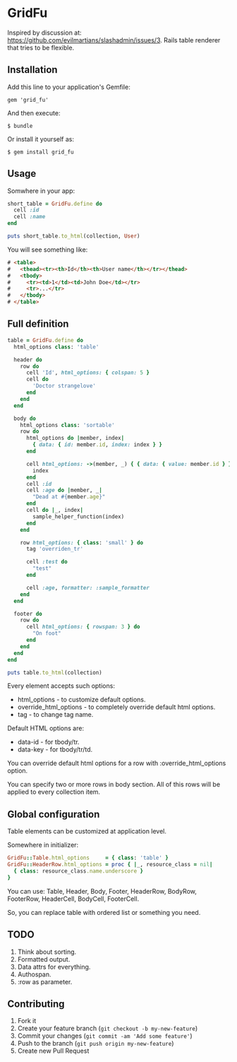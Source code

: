 # GridFu

Inspired by discussion at: https://github.com/evilmartians/slashadmin/issues/3.
Rails table renderer that tries to be flexible.

## Installation

Add this line to your application's Gemfile:

    gem 'grid_fu'

And then execute:

    $ bundle

Or install it yourself as:

    $ gem install grid_fu

## Usage

Somwhere in your app:

```ruby
short_table = GridFu.define do
  cell :id
  cell :name
end

puts short_table.to_html(collection, User)
```

You will see something like:

```html
# <table>
#   <thead><tr><th>Id</th><th>User name</th></tr></thead>
#   <tbody>
#     <tr><td>1</td><td>John Doe</td></tr>
#     <tr>...</tr>
#   </tbody>
# </table>
```

## Full definition

```ruby
table = GridFu.define do
  html_options class: 'table'

  header do
    row do
      cell 'Id', html_options: { colspan: 5 }
      cell do
        'Doctor strangelove'
      end
    end
  end

  body do
    html_options class: 'sortable'
    row do
      html_options do |member, index|
        { data: { id: member.id, index: index } }
      end

      cell html_options: ->(member, _) { { data: { value: member.id } } } do |_, index|
        index
      end
      cell :id
      cell :age do |member, _|
        "Dead at #{member.age}"
      end
      cell do |_, index|
        sample_helper_function(index)
      end
    end

    row html_options: { class: 'small' } do
      tag 'overriden_tr'

      cell :test do
        "test"
      end

      cell :age, formatter: :sample_formatter
    end
  end

  footer do
    row do
      cell html_options: { rowspan: 3 } do
        "On foot"
      end
    end
  end
end

puts table.to_html(collection)
```

Every element accepts such options:
* html_options - to customize default options.
* override_html_options - to completely override default html options.
* tag - to change tag name.

Default HTML options are:
* data-id - for tbody/tr.
* data-key - for tbody/tr/td.

You can override default html options for a row with :override_html_options
option.

You can specify two or more rows in body section. All of this rows will be
applied to every collection item.

## Global configuration

Table elements can be customized at application level.

Somewhere in initializer:

```ruby
GridFu::Table.html_options     = { class: 'table' }
GridFu::HeaderRow.html_options = proc { |_, resource_class = nil|
  { class: resource_class.name.underscore }
}
```

You can use: Table, Header, Body, Footer, HeaderRow, BodyRow, FooterRow,
HeaderCell, BodyCell, FooterCell.

So, you can replace table with ordered list or something you need.

## TODO

1. Think about sorting.
2. Formatted output.
3. Data attrs for everything.
4. Authospan.
5. :row as parameter.

## Contributing

1. Fork it
2. Create your feature branch (`git checkout -b my-new-feature`)
3. Commit your changes (`git commit -am 'Add some feature'`)
4. Push to the branch (`git push origin my-new-feature`)
5. Create new Pull Request
